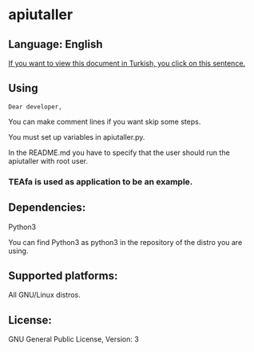 # apiutaller
## Language: English
[If you want to view this document in Turkish, you click on this sentence.](https://github.com/MuKonqi/apiutaller/blob/main/BENİOKU.md)
## Using
    Dear developer,

You can make comment lines if you want skip some steps.

You must set up variables in apiutaller.py.

In the README.md you have to specify that the user should run the apiutaller with root user.

### TEAfa is used as application to be an example.
## Dependencies:
Python3

You can find Python3 as python3 in the repository of the distro you are using.

## Supported platforms:
All GNU/Linux distros.
## License:
GNU General Public License, Version: 3
